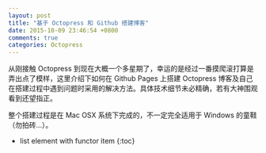 ```yaml
---
layout: post
title: "基于 Octopress 和 Github 搭建博客"
date: 2015-10-09 23:46:54 +0800
comments: true
categories: Octopress
---
```


从刚接触 Octopress 到现在大概一个多星期了，幸运的是经过一番摸爬滚打算是弄出点了模样，这里介绍下如何在 Github Pages 上搭建 Octopress 博客及自己在搭建过程中遇到问题时采用的解决方法。具体技术细节未必精确，若有大神围观看到还望指正。
 
整个搭建过程是在 Mac OSX 系统下完成的，不一定完全适用于 Windows 的童鞋（勿拍砖...）。
	

* list element with functor item
{:toc}
